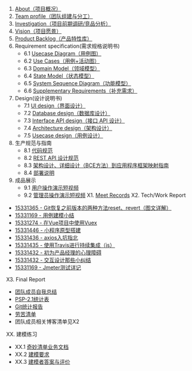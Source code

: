1. [About（项目概况）](documents/about.md)
2. [Team profile（团队组建与分工）](documents/team_profile.md)
3. [Investigation（项目前期调研/竞品分析）](documents/competitor_analyze.md)
4. [Vision（项目愿景）](documents/Project_Proposal.md)
5. [Product Backlog（产品特性库）](documents/product_backlog.md)
6. Requirement specification(需求规格说明书)
	- 6.1 [Usecase Diagram（用例图）](documents/Usecase-Diagram.md)
	- 6.2 [Use Cases（用例+活动图）](documents/Use-Cases.md)
	- 6.3 [Domain Model（领域模型）](documents/Domian-Models.md)
	- 6.4 [State Model（状态模型）](documents/State-Models.md)
	- 6.5 [System Sequence Diagram（功能模型）](documents/Sequence-Diagram.md)
	- 6.6 [Supplementary Requirements（补充需求）](documents/Supplementary_Requirements.md)
7. Design(设计说明书)
	- 7.1 [UI design（界面设计）](documents/UI-Design.md)
	- 7.2 [Database design（数据库设计）](documents/Database-Design.md)
	- 7.3 [Interface API design（接口 API 设计）](documents/API-Design.md)
	- 7.4 [Architecture design（架构设计）](documents/Architecture-Design.md)
	- 7.5 [Usecase design（用例设计）](documents/Usecase-design.md)
8. 生产规范与指南
	- 8.1 [代码规范](documents/coding-rules.md)
	- 8.2 [REST API 设计规范](documents/REST-API.md)
	- 8.3 [架构设计、详细设计（BCE方法）到应用程序框架映射指南](documents/BCE.md)
	- 8.4 [部署说明](documents/8.4.md)
9. 成品展示
    - 9.1 [用户操作演示短视频](http://player.youku.com/embed/XNDIxOTYwODE4OA==)
    - 9.2 [管理员操作演示短视频](http://player.youku.com/embed/XNDIxOTYwODc2OA==)
X1. [Meet Records](documents/meet_records.md)
X2. Tech/Work Report
  - [15331365 - Git恢复之前版本的两种方法reset、revert（图文详解）](https://blog.csdn.net/yxlshk/article/details/79944535)
  - [15331169 - 用例建模小结](https://humanlee1011.github.io/2018/04/14/usecase/#)
  - [15331274 - 在Vue项目中使用Vuex](https://blog.csdn.net/shujh_sysu/article/details/79947418)
  - [15331446 - 小程序原型搭建](https://blog.csdn.net/crystal_zhuyupei/article/details/79948647)
  - [15331436 - axios入坑指北](https://blog.zyuco.com/2018/04/08/axios%E5%85%A5%E5%9D%91%E6%8C%87%E5%8C%97/)
  - [15331435 - 使用Travis进行持续集成（js）](https://blog.andiedie.cn/2018/04/04/%E4%BD%BF%E7%94%A8Travis%E8%BF%9B%E8%A1%8C%E6%8C%81%E7%BB%AD%E9%9B%86%E6%88%90/)
  - [15331432 - 初为产品经理的心理障碍](https://blog.csdn.net/qq_33559972/article/details/79934411)
  - [15331432 - 交互设计那些小纠结](https://blog.csdn.net/qq_33559972/article/details/80877316)
  - [15331169 - Jmeter测试详记](https://humanlee1011.github.io/2018/07/07/Jmeter%E6%B5%8B%E8%AF%95%E8%AF%A6%E8%AE%B0/)

X3. Final Report
  - [团队成员自我总结](documents/Final_Report.md#团队成员自我总结)
  - [PSP-2.1统计表](documents/Final_Report.md#psp-21统计表)
  - [Git统计报告](documents/Final_Report.md#git统计报告)
  - [劳苦清单](documents/Final_Report.md#劳苦清单)
  - 团队成员相关博客清单见X2

XX. 建模练习
  - XX.1 [奇妙清单业务文档](ModelingExercise/业务文档.md)
  - XX.2 [建模要求](ModelingExercise/README.md#建模要求)
  - XX.3 [建模者答案与评价](ModelingExercise/README.md#建模者答案与评价)
